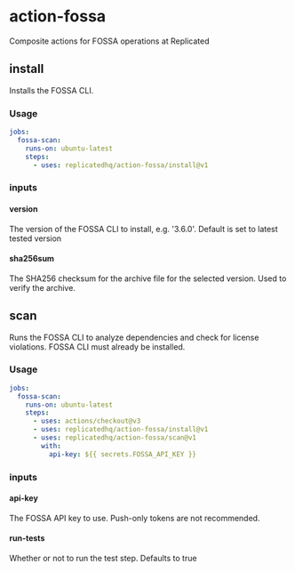 # action-fossa
Composite actions for FOSSA operations at Replicated

## install
Installs the FOSSA CLI.

###
### Usage
```yaml
jobs:
  fossa-scan:
    runs-on: ubuntu-latest
    steps:
      - uses: replicatedhq/action-fossa/install@v1
```

### inputs
#### version
The version of the FOSSA CLI to install, e.g. '3.6.0'. Default is set to latest tested version

#### sha256sum
The SHA256 checksum for the archive file for the selected version. Used to verify the archive.

## scan
Runs the FOSSA CLI to analyze dependencies and check for license violations. FOSSA CLI must already be installed.
### Usage
```yaml
jobs:
  fossa-scan:
    runs-on: ubuntu-latest
    steps:
      - uses: actions/checkout@v3
      - uses: replicatedhq/action-fossa/install@v1
      - uses: replicatedhq/action-fossa/scan@v1
        with:
          api-key: ${{ secrets.FOSSA_API_KEY }}
```

### inputs

#### api-key
The FOSSA API key to use. Push-only tokens are not recommended.

#### run-tests
Whether or not to run the test step. Defaults to true


